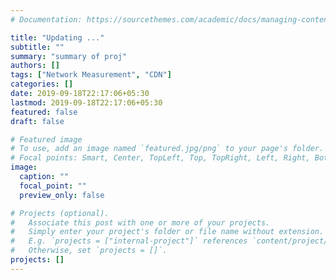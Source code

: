 ```yaml
---
# Documentation: https://sourcethemes.com/academic/docs/managing-content/

title: "Updating ..."
subtitle: ""
summary: "summary of proj"
authors: []
tags: ["Network Measurement", "CDN"]
categories: []
date: 2019-09-18T22:17:06+05:30
lastmod: 2019-09-18T22:17:06+05:30
featured: false
draft: false

# Featured image
# To use, add an image named `featured.jpg/png` to your page's folder.
# Focal points: Smart, Center, TopLeft, Top, TopRight, Left, Right, BottomLeft, Bottom, BottomRight.
image:
  caption: ""
  focal_point: ""
  preview_only: false

# Projects (optional).
#   Associate this post with one or more of your projects.
#   Simply enter your project's folder or file name without extension.
#   E.g. `projects = ["internal-project"]` references `content/project/deep-learning/index.md`.
#   Otherwise, set `projects = []`.
projects: []
---
```

